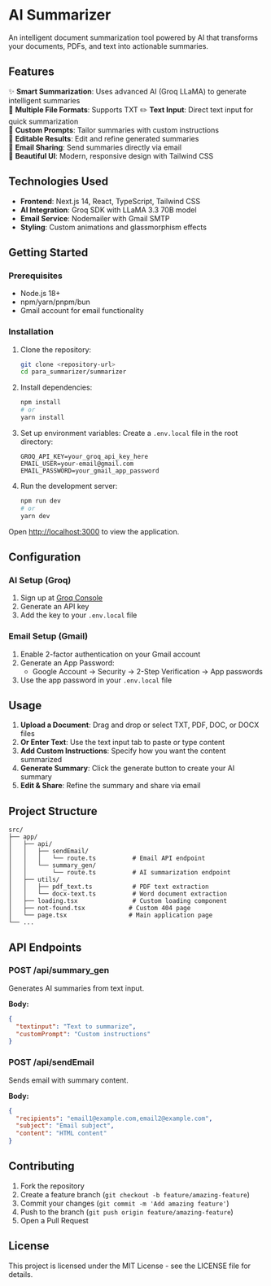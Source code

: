 # AI Summarizer

An intelligent document summarization tool powered by AI that transforms your documents, PDFs, and text into actionable summaries.

## Features

✨ **Smart Summarization**: Uses advanced AI (Groq LLaMA) to generate intelligent summaries  
📄 **Multiple File Formats**: Supports TXT 
✏️ **Text Input**: Direct text input for quick summarization  
🎯 **Custom Prompts**: Tailor summaries with custom instructions  
📝 **Editable Results**: Edit and refine generated summaries  
📧 **Email Sharing**: Send summaries directly via email  
🎨 **Beautiful UI**: Modern, responsive design with Tailwind CSS

## Technologies Used

- **Frontend**: Next.js 14, React, TypeScript, Tailwind CSS
- **AI Integration**: Groq SDK with LLaMA 3.3 70B model
- **Email Service**: Nodemailer with Gmail SMTP
- **Styling**: Custom animations and glassmorphism effects

## Getting Started

### Prerequisites

- Node.js 18+ 
- npm/yarn/pnpm/bun
- Gmail account for email functionality

### Installation

1. Clone the repository:
   ```bash
   git clone <repository-url>
   cd para_summarizer/summarizer
   ```

2. Install dependencies:
   ```bash
   npm install
   # or
   yarn install
   ```

3. Set up environment variables:
   Create a `.env.local` file in the root directory:
   ```env
   GROQ_API_KEY=your_groq_api_key_here
   EMAIL_USER=your-email@gmail.com
   EMAIL_PASSWORD=your_gmail_app_password
   ```

4. Run the development server:
   ```bash
   npm run dev
   # or
   yarn dev
   ```

Open [http://localhost:3000](http://localhost:3000) to view the application.

## Configuration

### AI Setup (Groq)
1. Sign up at [Groq Console](https://console.groq.com/)
2. Generate an API key
3. Add the key to your `.env.local` file

### Email Setup (Gmail)
1. Enable 2-factor authentication on your Gmail account
2. Generate an App Password:
   - Google Account → Security → 2-Step Verification → App passwords
3. Use the app password in your `.env.local` file

## Usage

1. **Upload a Document**: Drag and drop or select TXT, PDF, DOC, or DOCX files
2. **Or Enter Text**: Use the text input tab to paste or type content
3. **Add Custom Instructions**: Specify how you want the content summarized
4. **Generate Summary**: Click the generate button to create your AI summary
5. **Edit & Share**: Refine the summary and share via email

## Project Structure

```
src/
├── app/
│   ├── api/
│   │   ├── sendEmail/
│   │   │   └── route.ts          # Email API endpoint
│   │   └── summary_gen/
│   │       └── route.ts          # AI summarization endpoint
│   ├── utils/
│   │   ├── pdf_text.ts           # PDF text extraction
│   │   └── docx-text.ts          # Word document extraction
│   ├── loading.tsx               # Custom loading component
│   ├── not-found.tsx            # Custom 404 page
│   └── page.tsx                 # Main application page
└── ...
```

## API Endpoints

### POST /api/summary_gen
Generates AI summaries from text input.

**Body:**
```json
{
  "textinput": "Text to summarize",
  "customPrompt": "Custom instructions"
}
```

### POST /api/sendEmail
Sends email with summary content.

**Body:**
```json
{
  "recipients": "email1@example.com,email2@example.com",
  "subject": "Email subject",
  "content": "HTML content"
}
```

## Contributing

1. Fork the repository
2. Create a feature branch (`git checkout -b feature/amazing-feature`)
3. Commit your changes (`git commit -m 'Add amazing feature'`)
4. Push to the branch (`git push origin feature/amazing-feature`)
5. Open a Pull Request

## License

This project is licensed under the MIT License - see the LICENSE file for details.


